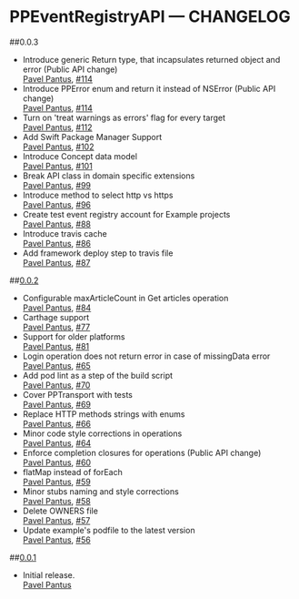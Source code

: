 # PPEventRegistryAPI — CHANGELOG

##0.0.3
* Introduce generic Return type, that incapsulates returned object and error (Public API change)  
  [Pavel Pantus](https://github.com/pantuspavel), [#114](https://github.com/pantuspavel/PPEventRegistryAPI/pull/114)
* Introduce PPError enum and return it instead of NSError (Public API change)  
  [Pavel Pantus](https://github.com/pantuspavel), [#114](https://github.com/pantuspavel/PPEventRegistryAPI/pull/114)
* Turn on 'treat warnings as errors' flag for every target  
  [Pavel Pantus](https://github.com/pantuspavel), [#112](https://github.com/pantuspavel/PPEventRegistryAPI/pull/112)
* Add Swift Package Manager Support  
  [Pavel Pantus](https://github.com/pantuspavel), [#102](https://github.com/pantuspavel/PPEventRegistryAPI/pull/102)
* Introduce Concept data model  
  [Pavel Pantus](https://github.com/pantuspavel), [#101](https://github.com/pantuspavel/PPEventRegistryAPI/pull/101)
* Break API class in domain specific extensions  
  [Pavel Pantus](https://github.com/pantuspavel), [#99](https://github.com/pantuspavel/PPEventRegistryAPI/pull/99)
* Introduce method to select http vs https  
  [Pavel Pantus](https://github.com/pantuspavel), [#96](https://github.com/pantuspavel/PPEventRegistryAPI/pull/96)
* Create test event registry account for Example projects  
  [Pavel Pantus](https://github.com/pantuspavel), [#88](https://github.com/pantuspavel/PPEventRegistryAPI/pull/88)
* Introduce travis cache  
  [Pavel Pantus](https://github.com/pantuspavel), [#86](https://github.com/pantuspavel/PPEventRegistryAPI/pull/86)
* Add framework deploy step to travis file  
  [Pavel Pantus](https://github.com/pantuspavel), [#87](https://github.com/pantuspavel/PPEventRegistryAPI/pull/87)

##[0.0.2](https://github.com/pantuspavel/PPEventRegistryAPI/releases/tag/0.0.2)
* Configurable maxArticleCount in Get articles operation  
  [Pavel Pantus](https://github.com/pantuspavel), [#84](https://github.com/pantuspavel/PPEventRegistryAPI/pull/84)
* Carthage support  
  [Pavel Pantus](https://github.com/pantuspavel), [#77](https://github.com/pantuspavel/PPEventRegistryAPI/pull/77)
* Support for older platforms  
  [Pavel Pantus](https://github.com/pantuspavel), [#81](https://github.com/pantuspavel/PPEventRegistryAPI/pull/81)
* Login operation does not return error in case of missingData error  
  [Pavel Pantus](https://github.com/pantuspavel), [#65](https://github.com/pantuspavel/PPEventRegistryAPI/pull/65)
* Add pod lint as a step of the build script  
  [Pavel Pantus](https://github.com/pantuspavel), [#70](https://github.com/pantuspavel/PPEventRegistryAPI/pull/70)
* Cover PPTransport with tests  
  [Pavel Pantus](https://github.com/pantuspavel), [#69](https://github.com/pantuspavel/PPEventRegistryAPI/pull/69)
* Replace HTTP methods strings with enums  
  [Pavel Pantus](https://github.com/pantuspavel), [#66](https://github.com/pantuspavel/PPEventRegistryAPI/pull/66)
* Minor code style corrections in operations  
  [Pavel Pantus](https://github.com/pantuspavel), [#64](https://github.com/pantuspavel/PPEventRegistryAPI/pull/64)
* Enforce completion closures for operations (Public API change)  
  [Pavel Pantus](https://github.com/pantuspavel), [#60](https://github.com/pantuspavel/PPEventRegistryAPI/pull/60)
* flatMap instead of forEach  
  [Pavel Pantus](https://github.com/pantuspavel), [#59](https://github.com/pantuspavel/PPEventRegistryAPI/pull/59)
* Minor stubs naming and style corrections  
  [Pavel Pantus](https://github.com/pantuspavel), [#58](https://github.com/pantuspavel/PPEventRegistryAPI/pull/58)
* Delete OWNERS file  
  [Pavel Pantus](https://github.com/pantuspavel), [#57](https://github.com/pantuspavel/PPEventRegistryAPI/pull/57)
* Update example's podfile to the latest version  
  [Pavel Pantus](https://github.com/pantuspavel), [#56](https://github.com/pantuspavel/PPEventRegistryAPI/pull/56)

##[0.0.1](https://github.com/pantuspavel/PPEventRegistryAPI/releases/tag/0.0.1)
* Initial release.  
  [Pavel Pantus](https://github.com/pantuspavel)
